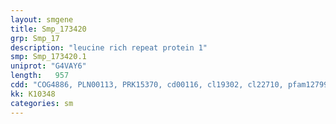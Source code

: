 ```yaml
---
layout: smgene
title: Smp_173420
grp: Smp_17
description: "leucine rich repeat protein 1"
smp: Smp_173420.1
uniprot: "G4VAY6"
length:   957
cdd: "COG4886, PLN00113, PRK15370, cd00116, cl19302, cl22710, pfam12799, pfam13855"
kk: K10348
categories: sm
---
```

